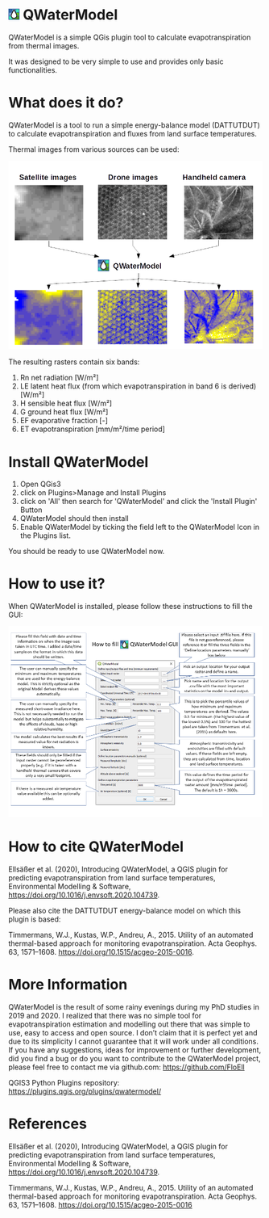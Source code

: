 # ![Logo image](https://github.com/FloEll/QWaterModel/blob/master/icon.png) QWaterModel 
QWaterModel is a simple QGis plugin tool to calculate evapotranspiration from thermal images.

It was designed to be very simple to use and provides only basic functionalities. 

# What does it do? 
QWaterModel is a tool to run a simple energy-balance model (DATTUTDUT) to calculate evapotranspiration and fluxes from land surface temperatures. 

Thermal images from various sources can be used: 

![Functionality explained image](https://github.com/FloEll/QWaterModel/blob/master/images/imageToOutput_Graph.png)

The resulting rasters contain six bands:
1. Rn net radiation [W/m²]
2. LE latent heat flux (from which evapotranspiration in band 6 is derived) [W/m²]
3. H sensible heat flux [W/m²]
4. G ground heat flux [W/m²]
5. EF evaporative fraction [-]
6. ET evapotranspiration [mm/m²/time period]

# Install QWaterModel
1. Open QGis3 
2. click on Plugins>Manage and Install Plugins
3. click on 'All' then search for 'QWaterModel' and click the 'Install Plugin' Button
4. QWaterModel should then install
5. Enable QWaterModel by ticking the field left to the QWaterModel Icon in the Plugins list. 

You should be ready to use QWaterModel now. 

# How to use it? 
When QWaterModel is installed, please follow these instructions to fill the GUI:

![GUI explained image](https://github.com/FloEll/QWaterModel/blob/master/images/HowToUseTheGUI.png)

# How to cite QWaterModel
Ellsäßer et al. (2020), Introducing QWaterModel, a QGIS plugin for predicting evapotranspiration from land surface temperatures,
Environmental Modelling & Software, https://doi.org/10.1016/j.envsoft.2020.104739.

Please also cite the DATTUTDUT energy-balance model on which this plugin is based: 

Timmermans, W.J., Kustas, W.P., Andreu, A., 2015. Utility of an automated thermal-based approach for monitoring evapotranspiration. 
Acta Geophys. 63, 1571–1608. https://doi.org/10.1515/acgeo-2015-0016. 

# More Information
QWaterModel is the result of some rainy evenings during my PhD studies in 2019 and 2020. I realized that there was no simple tool for evapotranspiration estimation and modelling out there that was simple to use, easy to access and open source. I don’t claim that it is perfect yet and due to its simplicity I cannot guarantee that it will work under all conditions. 
If you have any suggestions, ideas for improvement or further development, did you find a bug or do you want to contribute to the QWaterModel project, please feel free to contact me via github.com: https://github.com/FloEll

QGIS3 Python Plugins repository: https://plugins.qgis.org/plugins/qwatermodel/

# References
Ellsäßer et al. (2020), Introducing QWaterModel, a QGIS plugin for predicting evapotranspiration from land surface temperatures,
Environmental Modelling & Software, https://doi.org/10.1016/j.envsoft.2020.104739.

Timmermans, W.J., Kustas, W.P., Andreu, A., 2015. Utility of an automated thermal-based approach for monitoring evapotranspiration. Acta Geophys. 63, 1571–1608. https://doi.org/10.1515/acgeo-2015-0016
